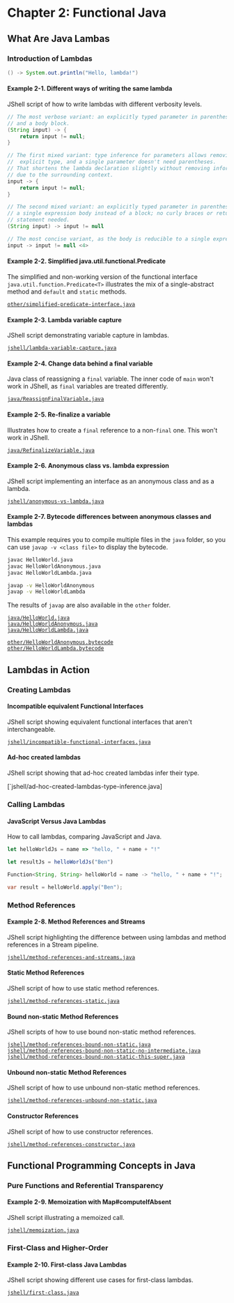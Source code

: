 # Chapter 2: Functional Java

## What Are Java Lambas

### Introduction of Lambdas

```java
() -> System.out.println("Hello, lambda!")
```

#### Example 2-1. Different ways of writing the same lambda

JShell script of how to write lambdas with different verbosity levels.

```java
// The most verbose variant: an explicitly typed parameter in parentheses
// and a body block.
(String input) -> {
    return input != null;
}

// The first mixed variant: type inference for parameters allows removing the
//  explicit type, and a single parameter doesn't need parentheses.
// That shortens the lambda declaration slightly without removing information
// due to the surrounding context.
input -> {
    return input != null;
}

// The second mixed variant: an explicitly typed parameter in parentheses but
// a single expression body instead of a block; no curly braces or return
// statement needed.
(String input) -> input != null

// The most concise variant, as the body is reducible to a single expression.
input -> input != null <4>
```

#### Example 2-2. Simplified java.util.functional.Predicate<T>

The simplified and non-working version of the functional interface `java.util.function.Predicate<T>` illustrates the mix of a single-abstract method and `default` and `static` methods.

[`other/simplified-predicate-interface.java`](other/simplified-predicate-interface.java)

#### Example 2-3. Lambda variable capture

JShell script demonstrating variable capture in lambdas.

[`jshell/lambda-variable-capture.java`](jshell/lambda-variable-capture.java)

#### Example 2-4. Change data behind a final variable

Java class of reassigning a `final` variable.
The inner code of `main` won't work in JShell, as `final` variables are treated differently.

[`java/ReassignFinalVariable.java`](java/ReassignFinalVariable.java)

#### Example 2-5. Re-finalize a variable

Illustrates how to create a `final` reference to a non-`final` one.
This won't work in JShell.

[`java/RefinalizeVariable.java`](java/RefinalizeVariable.java)

#### Example 2-6. Anonymous class vs. lambda expression

JShell script implementing an interface as an anonymous class and as a lambda.

[`jshell/anonymous-vs-lambda.java`](jshell/anonymous-vs-lambda.java)

#### Example 2-7. Bytecode differences between anonymous classes and lambdas

This example requires you to compile multiple files in the `java` folder, so you can use `javap -v <class file>` to display the bytecode.

```bash
javac HelloWorld.java
javac HelloWorldAnonymous.java
javac HelloWorldLambda.java

javap -v HelloWorldAnonymous
javap -v HelloWorldLambda
```

The results of `javap` are also available in the `other` folder.

[`java/HelloWorld.java`](java/HelloWorld.java)  
[`java/HelloWorldAnonymous.java`](java/HelloWorldAnonymous.java)  
[`java/HelloWorldLambda.java`](java/HelloWorldLambda.java)  

[`other/HelloWorldAnonymous.bytecode`](other/HelloWorldAnonymous.bytecode)  
[`other/HelloWorldLambda.bytecode`](other/HelloWorldLambda.bytecode)


## Lambdas in Action

### Creating Lambdas

#### Incompatible equivalent Functional Interfaces

JShell script showing equivalent functional interfaces that aren't interchangeable.

[`jshell/incompatible-functional-interfaces.java`](jshell/incompatible-functional-interfaces.java)

#### Ad-hoc created lambdas

JShell script showing that ad-hoc created lambdas infer their type.

[`jshell/ad-hoc-created-lambdas-type-inference.java]


### Calling Lambdas

#### JavaScript Versus Java Lambdas

How to call lambdas, comparing JavaScript and Java.

```javascript
let helloWorldJs = name => "hello, " + name + "!"

let resultJs = helloWorldJs("Ben")
```

```java
Function<String, String> helloWorld = name -> "hello, " + name + "!";

var result = helloWorld.apply("Ben");
```


### Method References

#### Example 2-8. Method References and Streams

JShell script highlighting the difference between using lambdas and method references in a Stream pipeline.

[`jshell/method-references-and-streams.java`](jshell/method-references-and-streams.java)

#### Static Method References

JShell script of how to use static method references.

[`jshell/method-references-static.java`](jshell/method-references-static.java)

#### Bound non-static Method References

JShell scripts of how to use bound non-static method references.

[`jshell/method-references-bound-non-static.java`](jshell/method-references-bound-non-static.java)  
[`jshell/method-references-bound-non-static-no-intermediate.java`](jshell/method-references-bound-non-static-no-intermediate.java)  
[`jshell/method-references-bound-non-static-this-super.java`](jshell/method-references-bound-non-static-this-super.java)

#### Unbound non-static Method References

JShell script of how to use unbound non-static method references.

[`jshell/method-references-unbound-non-static.java`](jshell/method-references-unbound-non-static.java)

#### Constructor References

JShell script of how to use constructor references.

[`jshell/method-references-constructor.java`](jshell/method-references-constructor.java)


## Functional Programming Concepts in Java

### Pure Functions and Referential Transparency

#### Example 2-9. Memoization with Map#computeIfAbsent

JShell script illustrating a memoized call.

[`jshell/memoization.java`](jshell/memoization.java)


### First-Class and Higher-Order

#### Example 2-10. First-class Java Lambdas

JShell script showing different use cases for first-class lambdas.

[`jshell/first-class.java`](jshell/first-class.java)

